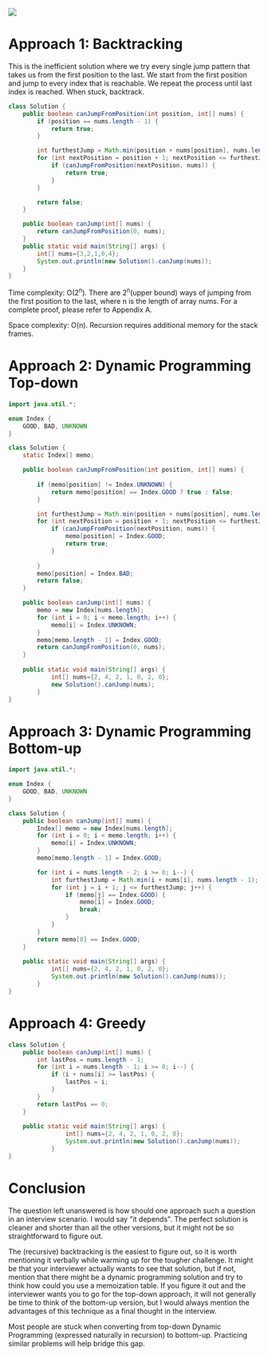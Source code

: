 ![](https://ws2.sinaimg.cn/large/006tNc79ly1g4u0imstg8j313w0pymy6.jpg)

# Approach 1: Backtracking

This is the inefficient solution where we try every single jump pattern that takes us from the first position to the last. We start from the first position and jump to every index that is reachable. We repeat the process until last index is reached. When stuck, backtrack.

``` java
class Solution {
	public boolean canJumpFromPosition(int position, int[] nums) {
		if (position == nums.length - 1) {
			return true;
		}

		int furthestJump = Math.min(position + nums[position], nums.length - 1);
		for (int nextPosition = position + 1; nextPosition <= furthestJump; nextPosition++) {
			if (canJumpFromPosition(nextPosition, nums)) {
				return true;
			}
		}

		return false;
	}

	public boolean canJump(int[] nums) {
		return canJumpFromPosition(0, nums);
	}
	public static void main(String[] args) {
		int[] nums={3,2,1,0,4};
		System.out.println(new Solution().canJump(nums));
	}
}
```

Time complexity: O(2<sup>n</sup>). There are 2<sup>n</sup>(upper bound) ways of jumping from the first position to the last, where n is the length of array nums. For a complete proof, please refer to Appendix A.

Space complexity: O(n). Recursion requires additional memory for the stack frames. 

# Approach 2: Dynamic Programming Top-down
```java
import java.util.*;

enum Index {
	GOOD, BAD, UNKNOWN
}

class Solution {
	static Index[] memo;

	public boolean canJumpFromPosition(int position, int[] nums) {
		
		if (memo[position] != Index.UNKNOWN) {
			return memo[position] == Index.GOOD ? true : false;
		}

		int furthestJump = Math.min(position + nums[position], nums.length - 1);
		for (int nextPosition = position + 1; nextPosition <= furthestJump; nextPosition++) {
			if (canJumpFromPosition(nextPosition, nums)) {
				memo[position] = Index.GOOD;
				return true;
			}
			
		}
		memo[position] = Index.BAD;
		return false;
	}

	public boolean canJump(int[] nums) {
		memo = new Index[nums.length];
		for (int i = 0; i < memo.length; i++) {
			memo[i] = Index.UNKNOWN;
		}
		memo[memo.length - 1] = Index.GOOD;
		return canJumpFromPosition(0, nums);
	}
	
	public static void main(String[] args) {
			int[] nums={2, 4, 2, 1, 0, 2, 0};
			new Solution().canJump(nums);			
		}
}
```
# Approach 3: Dynamic Programming Bottom-up
```java
import java.util.*;

enum Index {
	GOOD, BAD, UNKNOWN
}

class Solution {
	public boolean canJump(int[] nums) {
		Index[] memo = new Index[nums.length];
		for (int i = 0; i < memo.length; i++) {
			memo[i] = Index.UNKNOWN;
		}
		memo[memo.length - 1] = Index.GOOD;

		for (int i = nums.length - 2; i >= 0; i--) {
			int furthestJump = Math.min(i + nums[i], nums.length - 1);
			for (int j = i + 1; j <= furthestJump; j++) {
				if (memo[j] == Index.GOOD) {
					memo[i] = Index.GOOD;
					break;
				}
			}
		}
		return memo[0] == Index.GOOD;
	}
	
	public static void main(String[] args) {
			int[] nums={2, 4, 2, 1, 0, 2, 0};
			System.out.println(new Solution().canJump(nums));
		}
}
```
# Approach 4: Greedy
```java
class Solution {
	public boolean canJump(int[] nums) {
		int lastPos = nums.length - 1;
		for (int i = nums.length - 1; i >= 0; i--) {
			if (i + nums[i] >= lastPos) {
				lastPos = i;
			}
		}
		return lastPos == 0;
	}
	
	public static void main(String[] args) {
				int[] nums={2, 4, 2, 1, 0, 2, 0};
				System.out.println(new Solution().canJump(nums));
			}
}
```
# Conclusion
The question left unanswered is how should one approach such a question in an interview scenario. I would say "it depends". The perfect solution is cleaner and shorter than all the other versions, but it might not be so straightforward to figure out.

The (recursive) backtracking is the easiest to figure out, so it is worth mentioning it verbally while warming up for the tougher challenge. It might be that your interviewer actually wants to see that solution, but if not, mention that there might be a dynamic programming solution and try to think how could you use a memoization table. If you figure it out and the interviewer wants you to go for the top-down approach, it will not generally be time to think of the bottom-up version, but I would always mention the advantages of this technique as a final thought in the interview.

Most people are stuck when converting from top-down Dynamic Programming (expressed naturally in recursion) to bottom-up. Practicing similar problems will help bridge this gap.



